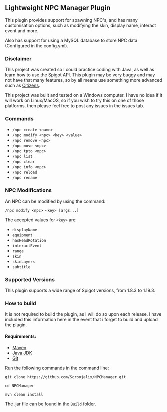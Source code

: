 ## Lightweight NPC Manager Plugin

This plugin provides support for spawning NPC's, and has many customisation options, such as modifying the skin, display name, interact event and more. 

Also has support for using a MySQL database to store NPC data (Configured in the config.yml).

### Disclaimer
This project was created so I could practice coding with Java, as well as learn how to use the Spigot API. This plugin may be very buggy and may not have that many features, so by all means use something more advanced such as [Citizens](https://www.spigotmc.org/resources/citizens.13811/).

This project was built and tested on a Windows computer. I have no idea if it will work on Linux/MacOS, so if you wish to try this on one of those platforms, then please feel free to post any issues in the issues tab.

### Commands

 * `/npc create <name>`
 * `/npc modify <npc> <key> <value>`
 * `/npc remove <npc>`
 * `/npc move <npc>`
 * `/npc tpto <npc>`
 * `/npc list`
 * `/npc clear`
 * `/npc info <npc>`
 * `/npc reload`
 * `/npc rename`

### NPC Modifications
An NPC can be modified by using the command:

`/npc modify <npc> <key> [args...]`

The accepted values for `<key>` are:

* `displayName`
* `equipment`
* `hasHeadRotation`
* `interactEvent`
* `range`
* `skin`
* `skinLayers`
* `subtitle`

### Supported Versions

This plugin supports a wide range of Spigot versions, from 1.8.3 to 1.19.3.

### How to build

It is not required to build the plugin, as I will do so upon each release. I have included this information here in the event that i forget to build and upload the plugin.

#### Requirements:

 * [Maven](https://maven.apache.org/download.cgi)
 * [Java JDK](https://www.oracle.com/au/java/technologies/javase-downloads.html)
 * [Git](https://git-scm.com/downloads)

Run the following commands in the command line:

```
git clone https://github.com/Scroojalix/NPCManager.git
```
```
cd NPCManager
```
```
mvn clean install
```

The .jar file can be found in the `Build` folder.

